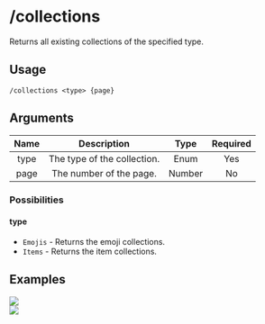 # /collections

Returns all existing collections of the specified type.

## Usage

```
/collections <type> {page}
```

## Arguments

| Name | Description                 | Type   | Required |
| :--: | :-------------------------: | :----: | :------: |
| type | The type of the collection. | Enum   | Yes      |
| page | The number of the page.     | Number | No       |

### Possibilities

<!-- tabs:start -->

#### **type**

- `Emojis` - Returns the emoji collections.
- `Items` - Returns the item collections.

<!-- tabs:end -->

## Examples

<img src="https://github.com/xNickyDev/Forkman/assets/111157596/4d44a626-0807-40ed-89b6-761a7b55d6c2" class="rounded-corners">\
<img src="https://github.com/xNickyDev/Forkman/assets/111157596/18013153-5716-49dd-bf75-31292e0363ce" class="rounded-corners">
